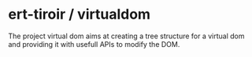 
# ert-tiroir / virtualdom

The project virtual dom aims at creating a tree structure for a virtual dom and providing it with usefull APIs to modify the DOM.
